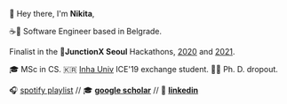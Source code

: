 👋 Hey there, I'm **Nikita**,

☕🐝 Software Engineer based in Belgrade.

Finalist in the 🚀**JunctionX Seoul** Hackathons, [2020](https://xtenzq.github.io/img/junction2020.0a15fc6a.jpg) and [2021](https://xtenzq.github.io/img/junction2021.e5b28d8d.jpg). 

🎓 MSc in CS. 🇰🇷 [Inha Univ](https://eng.inha.ac.kr/eng/index.do) ICE'19 exchange student. 🧑‍🎓 Ph. D. dropout.

🎧 [spotify playlist](https://open.spotify.com/playlist/7j4pdc5O6yJbcWC1SkYJA0?si=94ae1d67ae5d4f2) // 🎓 **[google scholar](https://scholar.google.com/citations?user=qy3ZD4IAAAAJ&hl=en)** // 🥋 **[linkedin](https://www.linkedin.com/in/xtenzq/)**

